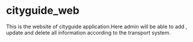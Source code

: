 # cityguide_web
This is the website of cityguide application.Here admin will be able to add , update and delete  all information according to the transport system.   
